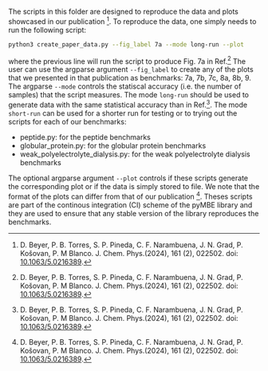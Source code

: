 The scripts in this folder are designed to reproduce the data and plots showcased in our publication [^1].
To reproduce the data, one simply needs to run the following script:
```sh
python3 create_paper_data.py --fig_label 7a --mode long-run --plot
```
where the previous line will run the script to produce Fig. 7a in Ref.[^1] The user can use the argparse argument `--fig_label` to create any of the plots that we presented in that publication as benchmarks: 7a, 7b, 7c, 8a, 8b, 9. The argparse `--mode` controls the statiscal accuracy (i.e. the number of samples) that the script measures. The mode `long-run` should be used to generate data with the same statistical accuracy than in Ref.[^1]. The mode `short-run` can be used for a shorter run for testing or to trying out the scripts for each of our benchmarks:

- peptide.py: for the peptide benchmarks
- globular_protein.py: for the globular protein benchmarks
- weak_polyelectrolyte_dialysis.py: for the weak polyelectrolyte dialysis benchmarks

The optional argparse argument `--plot` controls if these scripts generate the corresponding plot or if the data is simply stored to file. We note that the format of the plots can differ from that of our publication [^1]. Theses scripts are part of the continous integration (CI) scheme of the pyMBE library and they are used to ensure that any stable version of the library reproduces the benchmarks.

[^1]: D. Beyer, P. B. Torres, S. P. Pineda, C. F. Narambuena, J. N. Grad, P. Košovan, P. M Blanco. J. Chem. Phys.(2024), 161 (2), 022502. doi: [10.1063/5.0216389](https://doi.org/10.1063/5.0216389).